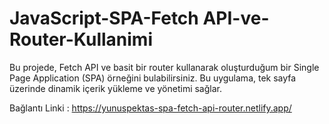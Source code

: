# JavaScript-SPA-Fetch API-ve-Router-Kullanimi
 Bu projede, Fetch API ve basit bir router kullanarak oluşturduğum bir Single Page Application (SPA) örneğini bulabilirsiniz. Bu uygulama, tek sayfa üzerinde dinamik içerik yükleme ve yönetimi sağlar.

 Bağlantı Linki : https://yunuspektas-spa-fetch-api-router.netlify.app/
